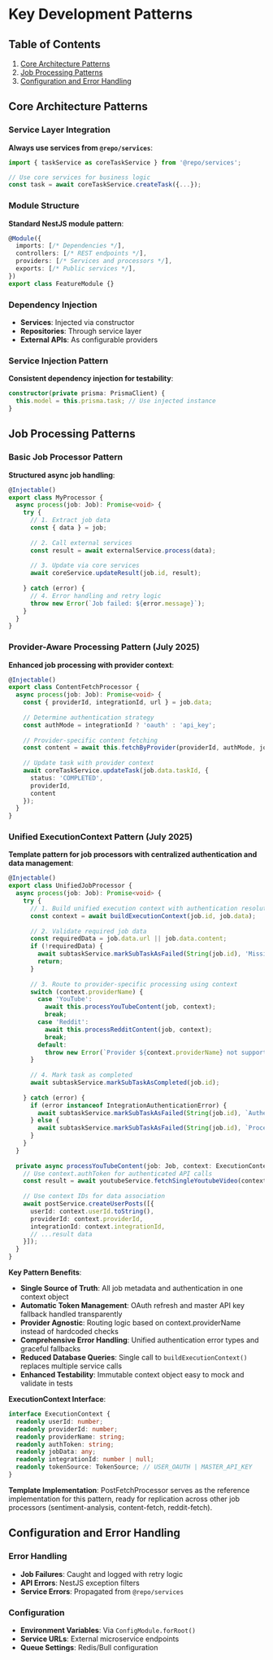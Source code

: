 # Key Development Patterns

## Table of Contents
1. [Core Architecture Patterns](#core-architecture-patterns)
2. [Job Processing Patterns](#job-processing-patterns) 
3. [Configuration and Error Handling](#configuration-and-error-handling)

## Core Architecture Patterns

### Service Layer Integration
**Always use services from `@repo/services`**:

```typescript
import { taskService as coreTaskService } from '@repo/services';

// Use core services for business logic
const task = await coreTaskService.createTask({...});
```

### Module Structure
**Standard NestJS module pattern**:

```typescript
@Module({
  imports: [/* Dependencies */],
  controllers: [/* REST endpoints */], 
  providers: [/* Services and processors */],
  exports: [/* Public services */],
})
export class FeatureModule {}
```

### Dependency Injection
- **Services**: Injected via constructor
- **Repositories**: Through service layer
- **External APIs**: As configurable providers

### Service Injection Pattern
**Consistent dependency injection for testability**:

```typescript
constructor(private prisma: PrismaClient) {
  this.model = this.prisma.task; // Use injected instance
}
```

## Job Processing Patterns

### Basic Job Processor Pattern
**Structured async job handling**:

```typescript
@Injectable()
export class MyProcessor {
  async process(job: Job): Promise<void> {
    try {
      // 1. Extract job data
      const { data } = job;
      
      // 2. Call external services
      const result = await externalService.process(data);
      
      // 3. Update via core services
      await coreService.updateResult(job.id, result);
      
    } catch (error) {
      // 4. Error handling and retry logic
      throw new Error(`Job failed: ${error.message}`);
    }
  }
}
```

### Provider-Aware Processing Pattern (July 2025)
**Enhanced job processing with provider context**:

```typescript
@Injectable()
export class ContentFetchProcessor {
  async process(job: Job): Promise<void> {
    const { providerId, integrationId, url } = job.data;
    
    // Determine authentication strategy
    const authMode = integrationId ? 'oauth' : 'api_key';
    
    // Provider-specific content fetching
    const content = await this.fetchByProvider(providerId, authMode, job.data);
    
    // Update task with provider context
    await coreTaskService.updateTask(job.data.taskId, {
      status: 'COMPLETED',
      providerId,
      content
    });
  }
}
```

### Unified ExecutionContext Pattern (July 2025)
**Template pattern for job processors with centralized authentication and data management**:

```typescript
@Injectable()
export class UnifiedJobProcessor {
  async process(job: Job): Promise<void> {
    try {
      // 1. Build unified execution context with authentication resolution
      const context = await buildExecutionContext(job.id, job.data);
      
      // 2. Validate required job data
      const requiredData = job.data.url || job.data.content;
      if (!requiredData) {
        await subtaskService.markSubTaskAsFailed(String(job.id), 'Missing required data');
        return;
      }
      
      // 3. Route to provider-specific processing using context
      switch (context.providerName) {
        case 'YouTube':
          await this.processYouTubeContent(job, context);
          break;
        case 'Reddit':
          await this.processRedditContent(job, context);
          break;
        default:
          throw new Error(`Provider ${context.providerName} not supported`);
      }
      
      // 4. Mark task as completed
      await subtaskService.markSubTaskAsCompleted(job.id);
      
    } catch (error) {
      if (error instanceof IntegrationAuthenticationError) {
        await subtaskService.markSubTaskAsFailed(String(job.id), `Authentication failed: ${error.message}`);
      } else {
        await subtaskService.markSubTaskAsFailed(String(job.id), `Processing failed: ${error.message}`);
      }
    }
  }
  
  private async processYouTubeContent(job: Job, context: ExecutionContext): Promise<void> {
    // Use context.authToken for authenticated API calls
    const result = await youtubeService.fetchSingleYoutubeVideo(context.authToken, job.data.url);
    
    // Use context IDs for data association
    await postService.createUserPosts([{
      userId: context.userId.toString(),
      providerId: context.providerId,
      integrationId: context.integrationId,
      // ...result data
    }]);
  }
}
```

**Key Pattern Benefits**:
- **Single Source of Truth**: All job metadata and authentication in one context object
- **Automatic Token Management**: OAuth refresh and master API key fallback handled transparently
- **Provider Agnostic**: Routing logic based on context.providerName instead of hardcoded checks
- **Comprehensive Error Handling**: Unified authentication error types and graceful fallbacks
- **Reduced Database Queries**: Single call to `buildExecutionContext()` replaces multiple service calls
- **Enhanced Testability**: Immutable context object easy to mock and validate in tests

**ExecutionContext Interface**:
```typescript
interface ExecutionContext {
  readonly userId: number;
  readonly providerId: number;
  readonly providerName: string;
  readonly authToken: string;
  readonly jobData: any;
  readonly integrationId: number | null;
  readonly tokenSource: TokenSource; // USER_OAUTH | MASTER_API_KEY
}
```

**Template Implementation**: PostFetchProcessor serves as the reference implementation for this pattern, ready for replication across other job processors (sentiment-analysis, content-fetch, reddit-fetch).

## Configuration and Error Handling

### Error Handling
- **Job Failures**: Caught and logged with retry logic
- **API Errors**: NestJS exception filters
- **Service Errors**: Propagated from `@repo/services`

### Configuration
- **Environment Variables**: Via `ConfigModule.forRoot()`
- **Service URLs**: External microservice endpoints
- **Queue Settings**: Redis/Bull configuration
